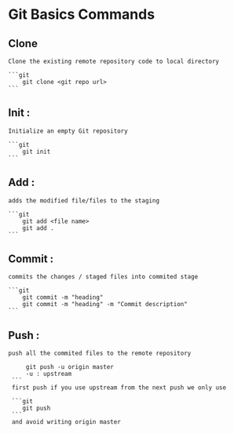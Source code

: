 # Git Basics Commands

## Clone 
  
    Clone the existing remote repository code to local directory 
   
    ```git
        git clone <git repo url>
    ```
## Init :

    Initialize an empty Git repository
    
    ```git
        git init 
    ```

## Add :

    adds the modified file/files to the staging 
    
    ```git
        git add <file name>
        git add .  
    ```
## Commit : 

    commits the changes / staged files into commited stage
    
    ```git
        git commit -m "heading"
        git commit -m "heading" -m "Commit description"
    ```
## Push :

    push all the commited files to the remote repository

   ```git
        git push -u origin master
        -u : upstream 
    ```
    first push if you use upstream from the next push we only use

    ```git
       git push 
    ``` 
    and avoid writing origin master